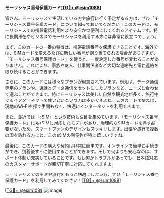 **モーリシャス番号保護カード[[TG💪+ @esim1088](https://t.me/s/esim1088)]**

皆さん、モーリシャスで生活している方や旅行に行く予定がある方は、ぜひ「モーリシャス番号保護カード」について知っておいてください！このカードは、モーリシャスでの携帯電話利用をより安全かつ便利にしてくれるアイテムです。特に長期滞在やビジネスでモーリシャスを利用する方には非常に役立つでしょう。

まず、このカードの一番の特徴は、携帯電話番号を保護できることです。海外では、SIMカードを変えるたびに新しい番号が割り当てられる場合がありますが、「モーリシャス番号保護カード」を使うと、一度設定した番号が変わることがありません。これにより、家族や友人、仕事関係者など大切な連絡先と常に連絡を取り続けることができます。

さらに、このカードには様々なプランが用意されています。例えば、データ通信専用のプランや、通話とデータ通信をセットにしたプランなど、ニーズに合わせて選ぶことができます。特にモーリシャスは美しい自然や観光地が多く、旅行中でもインターネットを使いたいという方は多いですよね。このカードを使えば、現地のWi-Fiを探す手間もなく、快適にインターネットを利用できます。

また、最近では「eSIM」という技術も注目を集めています。「モーリシャス番号保護カード」にもeSIMに対応したモデルがあり、物理的なSIMカードを挿す必要がないため、スマートフォンのデザインもスッキリします。出張や旅行で複数の国を訪れる方には、このeSIMの利便性が特に嬉しいですね。

最後に、このカードの購入や契約は非常に簡単です。オンラインで簡単に手続きができ、到着後すぐに使用することができます。そして何よりも安心なのは、サポート体制が充実していることです。もし何かトラブルがあっても、日本語対応のカスタマーサポートが親切丁寧に対応してくれますよ。

モーリシャスでの生活や旅行をもっと快適にしたい方、ぜひ「モーリシャス番号保護カード」を利用してみてください！[[TG💪+ @esim1088](https://t.me/s/esim1088)]

[[TG💪+ @esim1088](https://t.me/s/esim1088) ![Image](https://i.postimg.cc/Y0z9fWf4/image.png)]